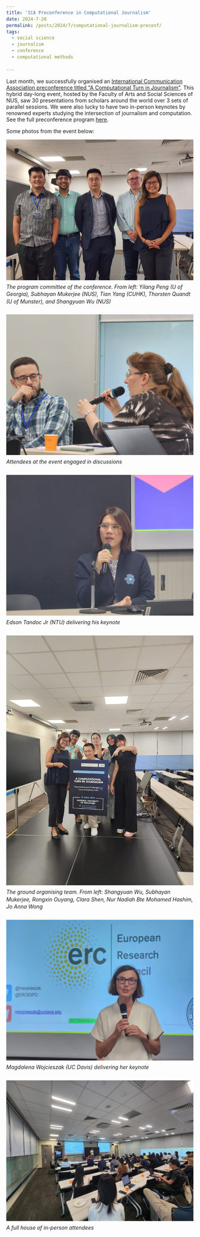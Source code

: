 ```yaml
---
title: 'ICA Preconference in Computational Journalism'
date: 2024-7-20
permalink: /posts/2024/7/computational-journalism-preconf/
tags:
  - social science
  - journalism
  - conference
  - computational methods
  
---
```


<style>
.image-caption-container {
  display: inline-block;
  margin: 0;
  padding: 0;
}

.image-caption-container img {
  width: 500px;
  margin-bottom: 5px; /* Adds a bit of space between the image and caption */
}

.image-caption-container span {
  display: block;
  font-size: 14px;
  max-width: 500px; /* Set a specific width for caption wrapping */
  line-height: 1.4; /* Increased line spacing for readability */
  font-style: italic; /* Makes the caption italic */
  margin-top: 0;
  margin-bottom: 25px; /* Adds more space below the caption */
}
</style>

Last month, we successfully organised an [International Communication Association preconference titled "A Computational Turn in Journalism"](https://fass.nus.edu.sg/cnm/ica-2024/). This hybrid day-long event, hosted by the Faculty of Arts and Social Sciences of NUS, saw 30 presentations from scholars around the world over 3 sets of parallel sessions. We were also lucky to have two in-person keynotes by renowned experts studying the intersection of journalism and computation. See the full preconference program [here](https://fass.nus.edu.sg/cnm/wp-content/uploads/sites/2/2024/06/Preconference-Program-Final_20240617.pdf).

Some photos from the event below:

<div class="image-caption-container">
  <img src="/assets/images/preconf1.jpg" alt="preconference 1" />
  <span>The program committee of the conference. From left: Yilang Peng (U of Georgia), Subhayan Mukerjee (NUS), Tian Yang (CUHK), Thorsten Quandt (U of Munster), and Shangyuan Wu (NUS)</span>
</div>


<div class="image-caption-container">
  <img src="/assets/images/preconf2.jpg" alt="preconference 2" />
  <span>Attendees at the event engaged in discussions</span>
</div>


<div class="image-caption-container">
  <img src="/assets/images/preconf3.jpg" alt="preconference 3" />
  <span>Edson Tandoc Jr (NTU) delivering his keynote</span>
</div>


<div class="image-caption-container">
  <img src="/assets/images/preconf4.jpg" alt="preconference 4" />
  <span>The ground organising team. From left: Shangyuan Wu, Subhayan Mukerjee, Rongxin Ouyang, Clara Shen, Nur Nadiah Bte Mohamed Hashim, Jo Anna Wong</span>
</div>

<div class="image-caption-container">
  <img src="/assets/images/preconf5.jpg" alt="preconference 5" />
  <span>Magdalena Wojcieszak (UC Davis) delivering her keynote</span>
</div>


<div class="image-caption-container">
  <img src="/assets/images/preconf6.jpg" alt="preconference 6" />
  <span>A full house of in-person attendees</span>
</div>
